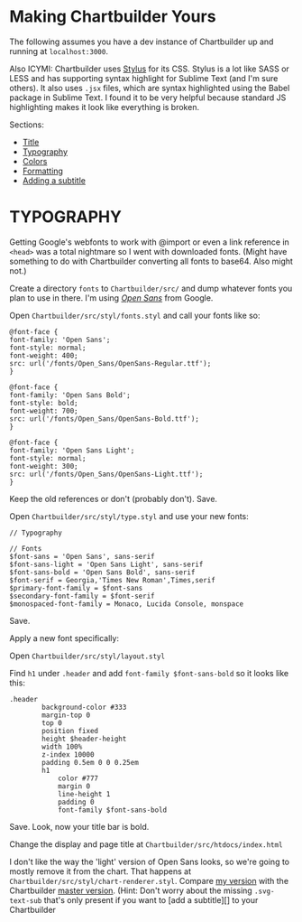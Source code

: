 # Making Chartbuilder Yours

The following assumes you have a dev instance of Chartbuilder up and running at `localhost:3000`.

Also ICYMI: Chartbuilder uses [Stylus](http://stylus-lang.com/) for its CSS. Stylus is a lot like SASS or LESS and has supporting syntax highlight for Sublime Text (and I'm sure others). It also uses `.jsx` files, which are syntax highlighted using the Babel package in Sublime Text. I found it to be very helpful because standard JS highlighting makes it look like everything is broken.

Sections:

- [Title](#title)
- [Typography](#typography)
- [Colors](#colors)
- [Formatting](#formatting)
- [Adding a subtitle](#adding-a-subtitle)

# TYPOGRAPHY

Getting Google's webfonts to work with @import or even a link reference in `<head>` was a total nightmare so I went with downloaded fonts. (Might have something to do with Chartbuilder converting all fonts to base64. Also might not.)

Create a directory `fonts` to `Chartbuilder/src/` and dump whatever fonts you plan to use in there. I'm using [_Open Sans_](https://www.google.com/fonts) from Google. 

Open `Chartbuilder/src/styl/fonts.styl` and call your fonts like so:

```stylus
@font-face {
font-family: 'Open Sans';
font-style: normal;
font-weight: 400;
src: url('/fonts/Open_Sans/OpenSans-Regular.ttf');
}

@font-face {
font-family: 'Open Sans Bold';
font-style: bold;
font-weight: 700;
src: url('/fonts/Open_Sans/OpenSans-Bold.ttf');
}

@font-face {
font-family: 'Open Sans Light';
font-style: normal;
font-weight: 300;
src: url('/fonts/Open_Sans/OpenSans-Light.ttf');
}
```

Keep the old references or don't (probably don't).
Save.

Open `Chartbuilder/src/styl/type.styl` and use your new fonts:

```stylus
// Typography

// Fonts
$font-sans = 'Open Sans', sans-serif
$font-sans-light = 'Open Sans Light', sans-serif
$font-sans-bold = 'Open Sans Bold', sans-serif
$font-serif = Georgia,'Times New Roman',Times,serif
$primary-font-family = $font-sans
$secondary-font-family = $font-serif
$monospaced-font-family = Monaco, Lucida Console, monspace
```

Save.

Apply a new font specifically:

Open `Chartbuilder/src/styl/layout.styl`

Find `h1` under `.header` and add `font-family $font-sans-bold` so it looks like this:

```stylus
.header
        background-color #333
        margin-top 0
        top 0
        position fixed
        height $header-height
        width 100%
        z-index 10000
        padding 0.5em 0 0 0.25em
        h1
            color #777
            margin 0
            line-height 1
            padding 0
            font-family $font-sans-bold
```

Save. Look, now your title bar is bold.

Change the display and page title at `Chartbuilder/src/htdocs/index.html`

I don't like the way the 'light' version of Open Sans looks, so we're going to mostly remove it from the chart. That happens at `Chartbuilder/src/styl/chart-renderer.styl`. Compare [my version](https://github.com/golfecholima/Chartbuilder/blob/master/src/styl/chart-renderer.styl) with the Chartbuilder [master version](https://github.com/Quartz/Chartbuilder/blob/master/src/styl/chart-renderer.styl). (Hint: Don't worry about the missing `.svg-text-sub` that's only present if you want to [add a subtitle][] to your Chartbuilder


